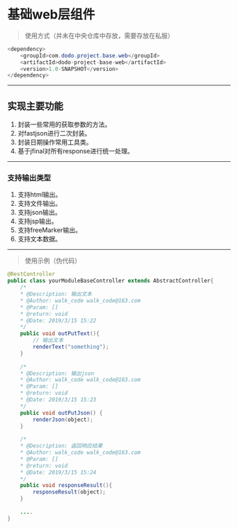# **基础web层组件**
> 使用方式（并未在中央仓库中存放，需要存放在私服）
```java
<dependency>
    <groupId>com.dodo.project.base.web</groupId>
    <artifactId>dodo-project-base-web</artifactId>
    <version>1.0-SNAPSHOT</version>
</dependency>
```
---
## **实现主要功能**
1. 封装一些常用的获取参数的方法。
2. 对fastjson进行二次封装。
3. 封装日期操作常用工具类。
4. 基于jfinal对所有response进行统一处理。  

---
### **支持输出类型**
1. 支持html输出。 
2. 支持文件输出。
3. 支持json输出。
4. 支持jsp输出。
5. 支持freeMarker输出。
6. 支持文本数据。  

---
> 使用示例（伪代码）
```java
@RestController
public class yourModuleBaseController extends AbstractController{
	/* 
	* @Description: 输出文本 
	* @Author: walk_code walk_code@163.com
	* @Param: [] 
	* @return: void  
	* @Date: 2019/3/15 15:22
	*/ 
	public void outPutText(){
		// 输出文本
		renderText("something");
	}
	
	/* 
	* @Description: 输出json
	* @Author: walk_code walk_code@163.com
	* @Param: [] 
	* @return: void  
	* @Date: 2019/3/15 15:23
	*/ 
	public void outPutJson() {
		renderJson(object);
	}
	
	/* 
	* @Description: 返回响应结果 
	* @Author: walk_code walk_code@163.com
	* @Param: [] 
	* @return: void  
	* @Date: 2019/3/15 15:24
	*/ 
	public void responseResult(){
		responseResult(object);
	}
	
	....
}

```
